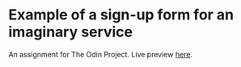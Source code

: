 # Example of a sign-up form for an imaginary service

An assignment for The Odin Project. Live preview [here](https://dansnow.co.uk/form_example/).
